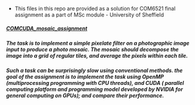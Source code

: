 - This files in this repo are provided as a solution for COM6521 final assignment as a part of MSc module - University of Sheffield
  
##### [COMCUDA_mosaic_assignment](https://github.com/RSE-Sheffield/COMCUDA_mosaic_assignment)

##### The task is to implement a simple pixelate filter on a photographic image input to produce a photo mosaic. The mosaic should decompose the image into a grid of regular tiles, and average the pixels within each tile.

##### Such a task can be surprisingly slow using conventional methods. the goal of the assignment is to implement the task using OpenMP (multiprocessing programming with CPU threads), and CUDA ( parallel computing platform and programming model developed by NVIDIA for general computing on GPUs); and compare their performance.
